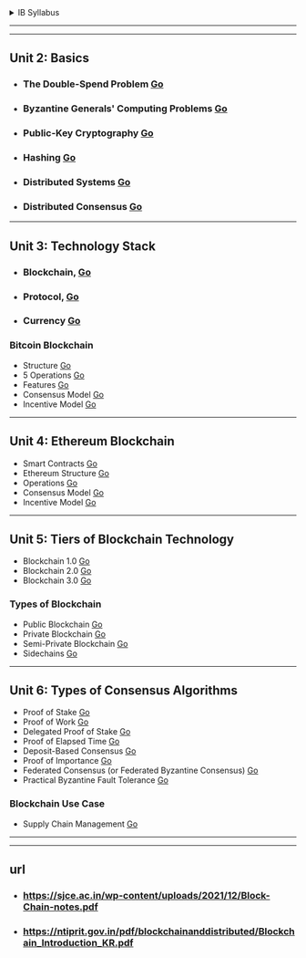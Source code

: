 <details>
  <summary>IB Syllabus</summary>

---
---
![image](https://github.com/user-attachments/assets/6b8072f2-ae54-4236-8996-4bcf7cf2585a)
 
</details>

---
---

## Unit 2: Basics  
- ### The Double-Spend Problem [Go](https://www.tpointtech.com/blockchain-double-spending)
 

- ### Byzantine Generals' Computing Problems [Go](https://www.geeksforgeeks.org/byzantine-generals-problem-in-blockchain/)  

- ### Public-Key Cryptography [Go](https://www.geeksforgeeks.org/blockchain-public-key-cryptography/)
  
- ### Hashing [Go](https://www.tpointtech.com/blockchain-hash-function)
  
- ### Distributed Systems [Go](https://www.geeksforgeeks.org/blockchain-technology-and-distributed-systems/)  

- ### Distributed Consensus [Go](https://www.geeksforgeeks.org/distributed-consensus-in-distributed-systems/)  

---

## Unit 3: Technology Stack  
   - ### Blockchain, [Go]()  
   - ### Protocol, [Go]()  
   - ### Currency [Go]()  

### Bitcoin Blockchain  
- Structure [Go]()  
- 5 Operations [Go]()  
- Features [Go]()  
- Consensus Model [Go]()  
- Incentive Model [Go]()  

---

## Unit 4: Ethereum Blockchain  
- Smart Contracts [Go]()  
- Ethereum Structure [Go]()  
- Operations [Go]()  
- Consensus Model [Go]()  
- Incentive Model [Go]()  

---

## Unit 5: Tiers of Blockchain Technology  
- Blockchain 1.0 [Go]()  
- Blockchain 2.0 [Go]()  
- Blockchain 3.0 [Go]()  

### Types of Blockchain  
- Public Blockchain [Go]()  
- Private Blockchain [Go]()  
- Semi-Private Blockchain [Go]()  
- Sidechains [Go]()  

---

## Unit 6: Types of Consensus Algorithms  
- Proof of Stake [Go]()  
- Proof of Work [Go]()  
- Delegated Proof of Stake [Go]()  
- Proof of Elapsed Time [Go]()  
- Deposit-Based Consensus [Go]()  
- Proof of Importance [Go]()  
- Federated Consensus (or Federated Byzantine Consensus) [Go]()  
- Practical Byzantine Fault Tolerance [Go]()  

### Blockchain Use Case  
- Supply Chain Management [Go]()  







---
---


## url 
- ### https://sjce.ac.in/wp-content/uploads/2021/12/Block-Chain-notes.pdf
- ### https://ntiprit.gov.in/pdf/blockchainanddistributed/Blockchain_Introduction_KR.pdf


 

 
